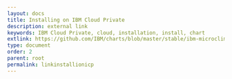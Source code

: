 ```yaml
---
layout: docs
title: Installing on IBM Cloud Private
description: external link
keywords: IBM Cloud Private, cloud, installation, install, chart
extlink: https://github.com/IBM/charts/blob/master/stable/ibm-microclimate/README.md
type: document
order: 2
parent: root
permalink: linkinstallionicp
---
```

